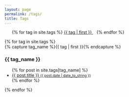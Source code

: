 ```yaml
---
layout: page
permalink: /tags/
title: Tags
---
```


<ul class="tag-cloud">
{% for tag in site.tags %}
  <span style="font-size: {{ tag | last | size | times: 100 | divided_by: site.tags.size | plus: 70  }}%">
    <a href="#{{ tag | first | slugize }}">
      {{ tag | first }}
    </a> &nbsp;&nbsp;
  </span>
{% endfor %}
</ul>

<div id="archives">
{% for tag in site.tags %}
  <div class="archive-group">
    {% capture tag_name %}{{ tag | first }}{% endcapture %}
    <h3 id="#{{ tag_name | slugize }}">{{ tag_name }}</h3>
    <a name="{{ tag_name | slugize }}"></a>
    <ul class="archive-item">
      {% for post in site.tags[tag_name] %}
      <a href="{{ root_url }}{{ post.url }}">
      <li>
        {{ post.title }}
        <small class="post-date">{{ post.date | date_to_string }}</small>
      </li>
      </a>
      {% endfor %}
    </ul>
    {% endfor %}    
  </div>
</div>